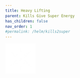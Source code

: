 ```yaml
---
title: Heavy Lifting
parent: Kills Give Super Energy
has_children: false
nav_order: 1
#permalink: /helm/kills2super
---
```


![](https://raw.githubusercontent.com/snowstormclan/Armor-Perks/master/images/Kills%202%20Super/Heavy%20Lifting.png)
